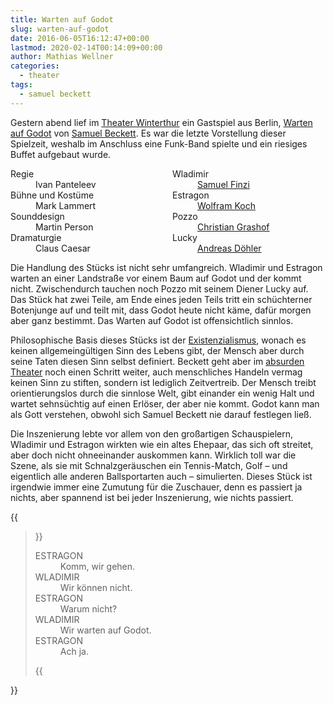 ```yaml
---
title: Warten auf Godot
slug: warten-auf-godot
date: 2016-06-05T16:12:47+00:00
lastmod: 2020-02-14T00:14:09+00:00
author: Mathias Wellner
categories:
  - theater
tags:
  - samuel beckett
---
```

Gestern abend lief im <a href="http://theater.winterthur.ch" title="Theater Winterthur" target="_blank">Theater Winterthur</a> ein Gastspiel aus Berlin, <a href="https://www.deutschestheater.de/programm/a-z/warten_auf_godot" title="Warten auf Godot" target="_blank">Warten auf Godot</a> von <a href="https://de.wikipedia.org/wiki/Samuel_Beckett" title="Samuel Beckett" target="_blank">Samuel Beckett</a>. Es war die letzte Vorstellung dieser Spielzeit, weshalb im Anschluss eine Funk-Band spielte und ein riesiges Buffet aufgebaut wurde. 
<!--more-->

<dl style="columns: 3 15rem;">
  <dt>
    Regie
  </dt>
  
  <dd>
    Ivan Panteleev
  </dd>
  
  <dt>
    Bühne und Kostüme
  </dt>
  
  <dd>
    Mark Lammert
  </dd>
  
  <dt>
    Sounddesign
  </dt>
  
  <dd>
    Martin Person
  </dd>
  
  <dt>
    Dramaturgie
  </dt>
  
  <dd>
    Claus Caesar
  </dd>
  
  <dt>
    Wladimir
  </dt>
  
  <dd>
    <a href="https://de.wikipedia.org/wiki/Samuel_Finzi" title="Samuel Finzi" target="_blank">Samuel Finzi</a>
  </dd>
  
  <dt>
    Estragon
  </dt>
  
  <dd>
    <a href="https://de.wikipedia.org/wiki/Wolfram_Koch_%28Schauspieler%29" title="Wolfram Koch" target="_blank">Wolfram Koch</a>
  </dd>
  
  <dt>
    Pozzo
  </dt>
  
  <dd>
    <a href="https://de.wikipedia.org/wiki/Christian_Grashof" title="Christian Grashof" target="_blank">Christian Grashof</a>
  </dd>
  
  <dt>
    Lucky
  </dt>
  
  <dd>
    <a href="https://de.wikipedia.org/wiki/Andreas_D%C3%B6hler" title="Andreas Döhler" target="_blank">Andreas Döhler</a>
  </dd>
</dl>

Die Handlung des Stücks ist nicht sehr umfangreich. Wladimir und Estragon warten an einer Landstraße vor einem Baum auf Godot und der kommt nicht. Zwischendurch tauchen noch Pozzo mit seinem Diener Lucky auf. Das Stück hat zwei Teile, am Ende eines jeden Teils tritt ein schüchterner Botenjunge auf und teilt mit, dass Godot heute nicht käme, dafür morgen aber ganz bestimmt. Das Warten auf Godot ist offensichtlich sinnlos. 

Philosophische Basis dieses Stücks ist der <a href="https://de.wikipedia.org/wiki/Existentialismus" title="Existenzialismus" target="_blank">Existenzialismus</a>, wonach es keinen allgemeingültigen Sinn des Lebens gibt, der Mensch aber durch seine Taten diesen Sinn selbst definiert. Beckett geht aber im <a href="https://de.wikipedia.org/wiki/Absurdes_Theater" title="Absurdes Theater" target="_blank">absurden Theater</a> noch einen Schritt weiter, auch menschliches Handeln vermag keinen Sinn zu stiften, sondern ist lediglich Zeitvertreib. Der Mensch treibt orientierungslos durch die sinnlose Welt, gibt einander ein wenig Halt und wartet sehnsüchtig auf einen Erlöser, der aber nie kommt. Godot kann man als Gott verstehen, obwohl sich Samuel Beckett nie darauf festlegen ließ. 

Die Inszenierung lebte vor allem von den großartigen Schauspielern, Wladimir und Estragon wirkten wie ein altes Ehepaar, das sich oft streitet, aber doch nicht ohneeinander auskommen kann. Wirklich toll war die Szene, als sie mit Schnalzgeräuschen ein Tennis-Match, Golf &ndash; und eigentlich alle anderen Ballsportarten auch &ndash; simulierten. Dieses Stück ist irgendwie immer eine Zumutung für die Zuschauer, denn es passiert ja nichts, aber spannend ist bei jeder Inszenierung, wie nichts passiert. 

{{<blockquote>}}
<dl style="columns: 3 15rem;">
  <dt>
    ESTRAGON
  </dt>
  
  <dd>
    Komm, wir gehen.
  </dd>
  
  <dt>
    WLADIMIR
  </dt>
  
  <dd>
    Wir können nicht.
  </dd>
  
  <dt>
    ESTRAGON
  </dt>
  
  <dd>
    Warum nicht?
  </dd>
  
  <dt>
    WLADIMIR
  </dt>
  
  <dd>
    Wir warten auf Godot.
  </dd>
  
  <dt>
    ESTRAGON
  </dt>
  
  <dd>
    Ach ja.
  </dd>
</dl>
{{</blockquote>}}